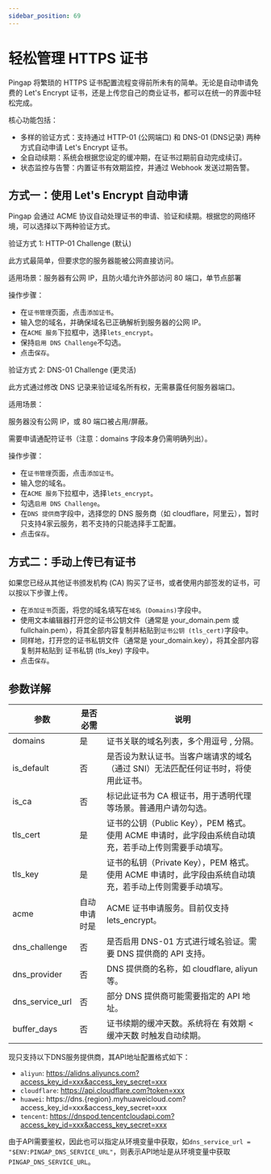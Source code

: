```yaml
---
sidebar_position: 69
---
```


# 轻松管理 HTTPS 证书

Pingap 将繁琐的 HTTPS 证书配置流程变得前所未有的简单。无论是自动申请免费的 Let's Encrypt 证书，还是上传您自己的商业证书，都可以在统一的界面中轻松完成。

核心功能包括：

- 多样的验证方式：支持通过 HTTP-01 (公网端口) 和 DNS-01 (DNS记录) 两种方式自动申请 Let's Encrypt 证书。
- 全自动续期：系统会根据您设定的缓冲期，在证书过期前自动完成续订。
- 状态监控与告警：内置证书有效期监控，并通过 Webhook 发送过期告警。


## 方式一：使用 Let's Encrypt 自动申请

Pingap 会通过 ACME 协议自动处理证书的申请、验证和续期。根据您的网络环境，可以选择以下两种验证方式。

验证方式 1: HTTP-01 Challenge (默认)

此方式最简单，但要求您的服务器能被公网直接访问。

适用场景：服务器有公网 IP，且防火墙允许外部访问 80 端口，单节点部署

操作步骤：

- 在`证书管理`页面，点击`添加证书`。
- 输入您的域名，并确保域名已正确解析到服务器的公网 IP。
- 在`ACME 服务`下拉框中，选择`lets_encrypt`。
- 保持`启用 DNS Challenge`不勾选。
- 点击`保存`。



验证方式 2: DNS-01 Challenge (更灵活)

此方式通过修改 DNS 记录来验证域名所有权，无需暴露任何服务器端口。

适用场景：

服务器没有公网 IP，或 80 端口被占用/屏蔽。

需要申请通配符证书（注意：domains 字段本身仍需明确列出）。

操作步骤：

- 在`证书管理`页面，点击`添加证书`。
- 输入您的域名。
- 在`ACME 服务`下拉框中，选择`lets_encrypt`。
- 勾选`启用 DNS Challenge`。
- 在`DNS 提供商`字段中，选择您的 DNS 服务商（如 cloudflare，阿里云），暂时只支持4家云服务，若不支持的只能选择手工配置。
- 点击`保存`。


## 方式二：手动上传已有证书

如果您已经从其他证书颁发机构 (CA) 购买了证书，或者使用内部签发的证书，可以按以下步骤上传。

- 在`添加证书`页面，将您的域名填写在`域名 (Domains)`字段中。
- 使用文本编辑器打开您的证书公钥文件（通常是 your_domain.pem 或 fullchain.pem），将其全部内容复制并粘贴到`证书公钥 (tls_cert)`字段中。
- 同样地，打开您的证书私钥文件（通常是 your_domain.key），将其全部内容复制并粘贴到 证书私钥 (tls_key) 字段中。
- 点击`保存`。

## 参数详解


| 参数            | 是否必需     | 说明                                                                                                    |
| --------------- | ------------ | ------------------------------------------------------------------------------------------------------- |
| domains         | 是           | 证书关联的域名列表，多个用逗号 , 分隔。                                                                 |
| is_default      | 否           | 是否设为默认证书。当客户端请求的域名（通过 SNI）无法匹配任何证书时，将使用此证书。                      |
| is_ca           | 否           | 标记此证书为 CA 根证书，用于透明代理等场景。普通用户请勿勾选。                                          |
| tls_cert        | 是           | 证书的公钥（Public Key），PEM 格式。使用 ACME 申请时，此字段由系统自动填充，若手动上传则需要手动填写。  |
| tls_key         | 是           | 证书的私钥（Private Key），PEM 格式。使用 ACME 申请时，此字段由系统自动填充，若手动上传则需要手动填写。 |
| acme            | 自动申请时是 | ACME 证书申请服务。目前仅支持 lets_encrypt。                                                            |
| dns_challenge   | 否           | 是否启用 DNS-01 方式进行域名验证。需要 DNS 提供商的 API 支持。                                          |
| dns_provider    | 否           | DNS 提供商的名称，如 cloudflare, aliyun 等。                                                            |
| dns_service_url | 否           | 部分 DNS 提供商可能需要指定的 API 地址。                                                                |
| buffer_days     | 否           | 证书续期的缓冲天数。系统将在 有效期 < 缓冲天数 时触发自动续期。                                         |

现只支持以下DNS服务提供商，其API地址配置格式如下：

- `aliyun`: https://alidns.aliyuncs.com?access_key_id=xxx&access_key_secret=xxx
- `cloudflare`: https://api.cloudflare.com?token=xxx
- `huawei`: https://dns.{region}.myhuaweicloud.com?access_key_id=xxx&access_key_secret=xxx
- `tencent`: https://dnspod.tencentcloudapi.com?access_key_id=xxx&access_key_secret=xxx

由于API需要鉴权，因此也可以指定从环境变量中获取，如`dns_service_url = "$ENV:PINGAP_DNS_SERVICE_URL"`，则表示API地址是从环境变量中获取`PINGAP_DNS_SERVICE_URL`。